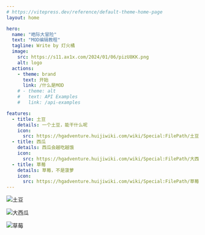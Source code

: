 ```yaml
---
# https://vitepress.dev/reference/default-theme-home-page
layout: home

hero:
  name: "皓际大冒险"
  text: "MOD编辑教程"
  tagline: Write by 灯火橘
  image:
    src: https://s11.ax1x.com/2024/01/06/pizU8KK.png
    alt: logo
  actions:
    - theme: brand
      text: 开始
      link: /什么是MOD
    # - theme: alt
    #   text: API Examples
    #   link: /api-examples

features:
  - title: 土豆
    details: 一个土豆，能干什么呢
    icon: 
      src: https://hgadventure.huijiwiki.com/wiki/Special:FilePath/土豆.png
  - title: 西瓜
    details: 西瓜会越吃越饿
    icon:
      src: https://hgadventure.huijiwiki.com/wiki/Special:FilePath/大西瓜.png
  - title: 草莓
    details: 草莓，不是菠萝
    icon:
      src: https://hgadventure.huijiwiki.com/wiki/Special:FilePath/草莓.png
---
```

![土豆](https://hgadventure.huijistatic.com/wiki/Special:FilePath/土豆.png)

![大西瓜](https://hgadventure.huijiwiki.com/wiki/Special:FilePath/大西瓜.png)

![草莓](https://hgadventure.huijiwiki.com/wiki/Special:FilePath/草莓.png)

